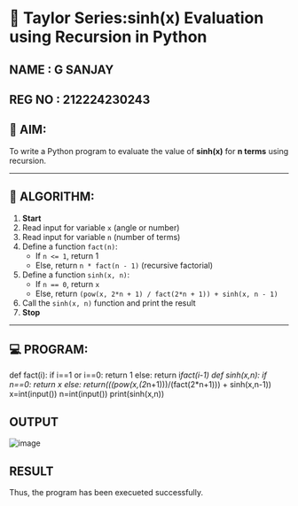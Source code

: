 # 📐 Taylor Series:sinh(x) Evaluation using Recursion in Python
NAME : G SANJAY
---
REG NO : 212224230243
---
## 🎯 AIM:
To write a Python program to evaluate the value of **sinh(x)** for **n terms** using recursion.

---

## 🧠 ALGORITHM:

1. **Start**
2. Read input for variable `x` (angle or number)
3. Read input for variable `n` (number of terms)
4. Define a function `fact(n)`:
   - If `n <= 1`, return 1
   - Else, return `n * fact(n - 1)` (recursive factorial)
5. Define a function `sinh(x, n)`:
   - If `n == 0`, return `x`
   - Else, return `(pow(x, 2*n + 1) / fact(2*n + 1)) + sinh(x, n - 1)`
6. Call the `sinh(x, n)` function and print the result
7. **Stop**

---

## 💻 PROGRAM:
  def fact(i):
     if i==1 or i==0:
         return 1
     else:
         return i*fact(i-1)
  def sinh(x,n):
    if n==0:
      return x
    else:
      return(((pow(x,(2*n+1)))/(fact(2*n+1))) + sinh(x,n-1))
  x=int(input())
  n=int(input())
  print(sinh(x,n))

## OUTPUT
![image](https://github.com/user-attachments/assets/b653854c-93be-4aa9-b19d-e088a1b8238b)

## RESULT
Thus, the program has been execueted successfully.
